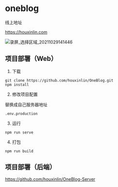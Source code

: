 # oneblog

线上地址

https://houxinlin.com

![录屏_选择区域_20211029141446](https://user-images.githubusercontent.com/38684327/139384971-694f7392-9fa7-4c7e-9992-a3cee397455e.gif)




## 项目部署（Web）

1. 下载
```
git clone https://github.com/houxinlin/OneBlog.git
npm install
```

2. 修改项目配置

替换成自己服务器地址
```
.env.production
```

3. 运行
```
npm run serve
```

4. 打包
```
npm run build
```
## 项目部署（后端）

https://github.com/houxinlin/OneBlog-Server
